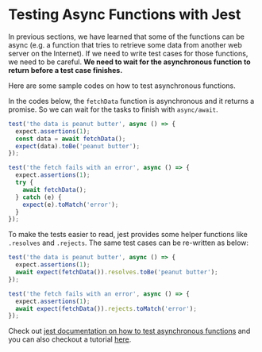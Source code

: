 # Testing Async Functions with Jest

In previous sections, we have learned that some of the functions can be async (e.g. a function that tries to retrieve some data from another web server on the Internet). If we need to write test cases for those functions, we need to be careful. **We need to wait for the asynchronous function to return before a test case finishes.**

Here are some sample codes on how to test asynchronous functions.

In the codes below, the `fetchData` function is asynchronous and it returns a promise. So we can wait for the tasks to finish with `async/await`.

```javascript
test('the data is peanut butter', async () => {
  expect.assertions(1);
  const data = await fetchData();
  expect(data).toBe('peanut butter');
});

test('the fetch fails with an error', async () => {
  expect.assertions(1);
  try {
    await fetchData();
  } catch (e) {
    expect(e).toMatch('error');
  }
});
```

To make the tests easier to read, jest provides some helper functions like `.resolves` and `.rejects`. The same test cases can be re-written as below:

```javascript
test('the data is peanut butter', async () => {
  expect.assertions(1);
  await expect(fetchData()).resolves.toBe('peanut butter');
});

test('the fetch fails with an error', async () => {
  expect.assertions(1);
  await expect(fetchData()).rejects.toMatch('error');
});
```

Check out [jest documentation on how to test asynchronous functions](https://jestjs.io/docs/en/asynchronous.html) and you can also checkout a tutorial [here](https://jestjs.io/docs/en/tutorial-async).
